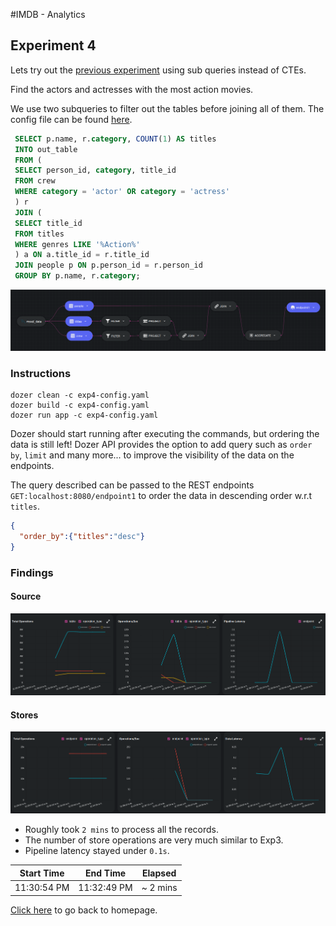 #IMDB - Analytics

## Experiment 4

Lets try out the [previous experiment](./experiment3.md) using sub queries instead of CTEs.

Find the actors and actresses with the most action movies.

We use two subqueries to filter out the tables before joining all of them. The config file can be found [here](../exp4-config.yaml).

```sql
 SELECT p.name, r.category, COUNT(1) AS titles
 INTO out_table
 FROM (   
 SELECT person_id, category, title_id   
 FROM crew   
 WHERE category = 'actor' OR category = 'actress'
 ) r
 JOIN (   
 SELECT title_id  
 FROM titles   
 WHERE genres LIKE '%Action%'
 ) a ON a.title_id = r.title_id
 JOIN people p ON p.person_id = r.person_id 
 GROUP BY p.name, r.category;
```

![Experiement 4](../images/experiment_4_diagram.png)

### Instructions
```
dozer clean -c exp4-config.yaml
dozer build -c exp4-config.yaml
dozer run app -c exp4-config.yaml
```

Dozer should start running after executing the commands, but ordering the data is still left! Dozer API provides the option to add query such as `order by`, `limit` and many more... to improve the visibility of the data on the endpoints.

The query described can be passed to the REST endpoints `GET:localhost:8080/endpoint1` to order the data in descending order w.r.t `titles`.
```json
{
  "order_by":{"titles":"desc"}
}
```

### Findings

#### Source
![Insights](../images/exp4_source.png)

#### Stores
![Insights](../images/exp4_stores.png)

 - Roughly took `2 mins` to process all the records. 
 - The number of store operations are very much similar to Exp3.
 - Pipeline latency stayed under `0.1s`.
 
| Start Time  | End Time   | Elapsed    |
| ----------- | ---------- | ---------- |
| 11:30:54 PM | 11:32:49 PM | ~ 2 mins  |

[Click here](../README.md) to go back to homepage.